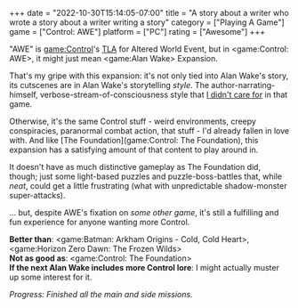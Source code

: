 +++
date = "2022-10-30T15:14:05-07:00"
title = "A story about a writer who wrote a story about a writer writing a story"
category = ["Playing A Game"]
game = ["Control: AWE"]
platform = ["PC"]
rating = ["Awesome"]
+++

"AWE" is <game:Control>'s <a href="https://en.wikipedia.org/wiki/Three-letter_acronym">TLA</a> for Altered World Event, but in <game:Control: AWE>, it might just mean <game:Alan Wake> Expansion.

That's my gripe with this expansion: it's not only tied into Alan Wake's story, its cutscenes are in Alan Wake's storytelling <i>style</i>.  The author-narrating-himself, verbose-stream-of-consciousness style that [I didn't care for](%site.BaseURL%2013/05/16/in-which-the-writer-writes-a-story-about-a-writer-writing-a-story-about-the-writer/) in that game.

Otherwise, it's the same Control stuff - weird environments, creepy conspiracies, paranormal combat action, that stuff - I'd already fallen in love with.  And like [The Foundation](game:Control: The Foundation), this expansion has a satisfying amount of that content to play around in.

It doesn't have as much distinctive gameplay as The Foundation did, though; just some light-based puzzles and puzzle-boss-battles that, while <i>neat</i>, could get a little frustrating (what with unpredictable shadow-monster super-attacks).

... but, despite AWE's fixation on <i>some other game</i>, it's still a fulfilling and fun experience for anyone wanting more Control.

<b>Better than</b>: <game:Batman: Arkham Origins - Cold, Cold Heart>, <game:Horizon Zero Dawn: The Frozen Wilds>  
<b>Not as good as</b>: <game:Control: The Foundation>  
<b>If the next Alan Wake includes more Control lore</b>: I might actually muster up some interest for it.

<i>Progress: Finished all the main and side missions.</i>
